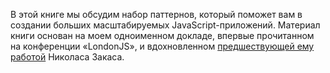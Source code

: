 В этой книге мы обсудим набор паттернов, который поможет вам в создании больших масштабируемых JavaScript-приложений. Материал книги основан на моем одноименном докладе, впервые прочитанном на конференции «LondonJS», и вдохновленном [предшествующей ему работой](http://www.slideshare.net/nzakas/scalable-javascript-application-architecture) Николаса Закаса.